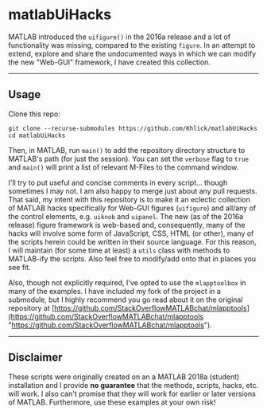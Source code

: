 # matlabUiHacks
MATLAB introduced the `uifigure()` in the 2016a release and a lot of functionality was missing, compared to the existing `figure`. In an attempt to extend, explore and share the undocumented ways in which we can modify the new "Web-GUI" framework, I have created this collection.

---

## Usage

Clone this repo:
```git
git clone --recurse-submodules https://github.com/Khlick/matlabUiHacks
cd matlabUiHacks
```

Then, in MATLAB, run `main()` to add the repository directory structure to MATLAB's path (for just the session). You can set the `verbose` flag to `true` and `main()` will print a list of relevant M-Files to the command window.


I'll try to put useful and concise comments in every script... though sometimes I may not. I am also happy to merge just about any pull requests. That said, my intent with this repository is to make it an eclectic collection of MATLAB hacks specifically for Web-GUI figures (`uifigure`) and all/any of the control elements, e.g. `uiknob` and `uipanel`. The new (as of the 2016a release) figure framework is web-based and, consequently, many of the hacks will involve some form of JavaScript, CSS, HTML (or other), many of the scripts herein could be written in their source language. For this reason, I will maintain (for some time at least) a `utils` class with methods to MATLAB-ify the scripts. Also feel free to modify/add onto that in places you see fit.

Also, though not explicitly required, I've opted to use the `mlapptoolbox` in many of the examples. I have included my fork of the project in a submodule, but I highly recommend you go read about it on the original repository at [https://github.com/StackOverflowMATLABchat/mlapptools](https://github.com/StackOverflowMATLABchat/mlapptools "https://github.com/StackOverflowMATLABchat/mlapptools").


---

## Disclaimer

These scripts were originally created on an a MATLAB 2018a (student) installation and I provide __no guarantee__ that the methods, scripts, hacks, etc. will work. I also can't promise that they will work for earlier or later versions of MATLAB. Furthermore, use these examples at your own risk!
